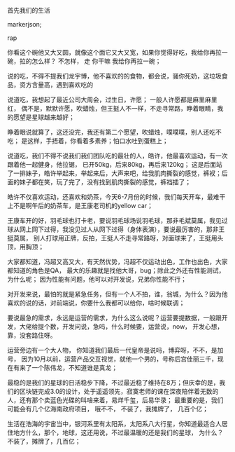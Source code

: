 首先我们的生活

markerjson;

rap

你看这个碗他又大又圆，就像这个面它又大又宽，如果你觉得好吃，我给你再拉一碗，拉的怎么样？
不怎样， 
走
你干嘛
我给你再拉一碗；


说的吃，不得不提我们龙宇博，他不喜欢的的食物，都会说，骚你死奶，这垃圾食品，资方含量高，遇到喜欢吃的

说道吃，我想起了最近公司大周会，过生日，许愿； 一般人许愿都是麻里麻里红，
偶不是，默默许愿，吹蜡烛，但王挺人不一样，不走寻常路，睁着眼睛，我的愿望是星球越来越好；

睁着眼说就算了，这还没完，我还有第二个愿望，吹蜡烛，噗噗噗，别人还吃不吃；
是这样，手捂着，你看着多素养；怕口水吐到蛋糕上；

说道吃，我们不得不说我们我们团队吃的最壮的人，皓许，他最喜欢运动，有一次跟着他一起健身，他拉锯， 已开50kg，后来80kg，再后来120kg； 这是后面站了一排妹子，皓许举起来，举起来后，大声来吧，给我肌肉撕裂的感觉，裤衩；后面的妹子都在笑，玩了完了，没有找到肌肉撕裂的感觉，裤裆插了；

皓许不仅喜欢运动，还喜欢和奶茶，今天6-7月份的时候，我们每天开车，最难干上不是啊午后的奶茶车，是王康老司机的yellow car；

王康车开的好，羽毛球也打卡老，要说羽毛球场说羽毛球，那非毛斌莫属，我见过球从网上网下过得，我没见过人从网下过得（身体表演），要说最厉害的，那非王挺莫属，
别人打球用正牌，反拍，王挺人不走寻常路呀，对面球来了，王挺用头顶，用胸顶；


大家都知道，冯超又高又大，有天然优势，冯超不仅运动出色，工作也出色，大家都知道的角色是QA， 最大的乐趣就是找他大哥，bug；除此之外还有性能测试，为什么呢；
因为性能有问题，他可以对开发说，兄弟你性能不行；


对开发来说，最怕的就是紧急任务，但有一个人不拍，谁，翁城，为什么？因为他喜欢的说的话，对前端说，你要什么我都可以给你，啥时候联调；


要说最急的需求，永远是运营的需求，为什么这么说呢？运营要提数据，一般跟开发，大佬给提个数，开发问说，急吗，什么时候要，运营说，now， 开发心想，靠，没套路住呀。

运营旁边有一个大人物，
你知道我们最后一代皇帝是说吗，博弈呀，不不，是加号， 因为10月以前，运营产品交互视觉，就他一个男的，号称后宫佳丽三千，现在有来了一个陈伟龙，不知道谁是真龙；



最稳的是我们的星球的日活稳步下降，不过最近稳了维持在8万；但庆幸的是，我们的区块链完成3.0的设计，处于遥遥领先，寂寞老师的课在深夜陪伴着无数的人，还有那个卖蓝色光碟的叫啥来着，易烊千玺，后易华录；
最重要的是，我们可能会有几个亿海南政府项目， 哦不不， 不装了，我摊牌了， 几百个亿；


生活在浩海的宇宙当中，银河系里有太阳系，太阳系八大行星，你知道最适合人居住地方什么，那个，地球，这还用说，不过最温暖的还是我们的星球， 为什么？
不装了，摊牌了，几百亿；




